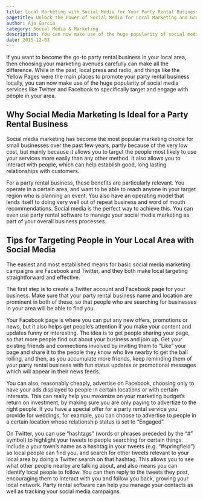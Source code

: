```yaml
---
title: Local Marketing with Social Media for Your Party Rental Business
pagetitle: Unlock the Power of Social Media for Local Marketing and Grow Your Party Rental Business
author: Aja Garcia
category: Social Media & Marketing
description: You can now make use of the huge popularity of social media services like Twitter and Facebook to specifically target and engage with people in your area.
date: 2015-12-03
---
```

<p>If you want to become the go-to party rental business in your local area, then choosing your marketing avenues carefully can make all the difference. While in the past, local press and radio, and things like the Yellow Pages were the main places to promote your party rental business locally, you can now make use of the huge popularity of social media services like Twitter and Facebook to specifically target and engage with people in your area.</p><h2>Why Social Media Marketing Is Ideal for a Party Rental Business</h2><p>Social media marketing has become the most popular marketing choice for small businesses over the past few years, partly because of the very low cost, but mainly because it allows you to target the people most likely to use your services more easily than any other method. It also allows you to interact with people, which can help establish good, long lasting relationships with customers.</p><p>For a party rental business, these benefits are particularly relevant. You operate in a certain area, and want to be able to reach anyone in your target region who is planning an event. You also have an operating model that lends itself to doing very well out of repeat business and word of mouth recommendations. Social media is the perfect way to achieve this. You can even use party rental software to manage your social media marketing as part of your overall business processes.</p><h2>Tips for Targeting People in Your Local Area with Social Media</h2><p>The easiest and most established means for basic social media marketing campaigns are Facebook and Twitter, and they both make local targeting straightforward and effective.</p><p>The first step is to create a Twitter account and Facebook page for your business. Make sure that your party rental business name and location are prominent in both of these, so that people who are searching for businesses in your area will be able to find you.</p><p>Your Facebook page is where you can put any new offers, promotions or news, but it also helps get people’s attention if you make your content and updates funny or interesting. The idea is to get people sharing your page, so that more people find out about your business and join up. Get your existing friends and connections involved by inviting them to “Like” your page and share it to the people they know who live nearby to get the ball rolling, and then, as you accumulate more friends, keep reminding them of your party rental business with fun status updates or promotional messages which will appear in their news feeds.</p><p>You can also, reasonably cheaply, advertise on Facebook, choosing only to have your ads displayed to people in certain locations or with certain interests. This can really help you maximize on your marketing budget’s return on investment, by making sure you are only paying to advertize to the right people. If you have a special offer for a party rental service you provide for weddings, for example, you can choose to advertise to people in a certain location whose relationship status is set to “Engaged”.</p><p>On Twitter, you can use “hashtags” (words or phrases preceded by the “#” symbol) to highlight your tweets to people searching for certain things. Include a your town’s name as a hashtag in your tweets (e.g. “#springfield”) so local people can find you, and search for other tweets relevant to your local area by doing a Twitter search on that hashtag. This allows you to see what other people nearby are talking about, and also means you can identify local people to follow. You can then reply to the tweets they post, encouraging them to interact with you and follow you back, growing your local network. Party rental software can help you manage your contacts as well as tracking your social media campaigns.</p>